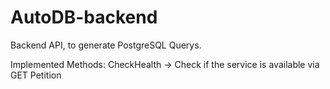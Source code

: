 # AutoDB-backend

Backend API, to generate PostgreSQL Querys.


Implemented Methods:
CheckHealth -> Check if the service is available via GET Petition

